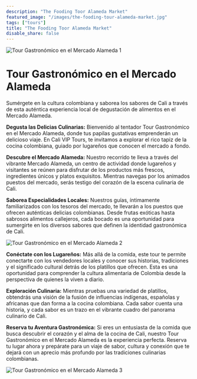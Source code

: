```yaml
---
description: "The Fooding Toor Alameda Market"
featured_image: "/images/the-fooding-tour-alameda-market.jpg"
tags: ["tours"]
title: "The Fooding Toor Alameda Market"
disable_share: false
---
```

![Tour Gastronómico en el Mercado Alameda 1](/images/alameda-market-food-tour.jpg)

# Tour Gastronómico en el Mercado Alameda

Sumérgete en la cultura colombiana y saborea los sabores de Cali a través de esta auténtica experiencia local de degustación de alimentos en el Mercado Alameda.

**Degusta las Delicias Culinarias:** Bienvenido al tentador Tour Gastronómico en el Mercado Alameda, donde tus papilas gustativas emprenderán un delicioso viaje. En Cali VIP Tours, te invitamos a explorar el rico tapiz de la cocina colombiana, guiado por lugareños que conocen el mercado a fondo.

**Descubre el Mercado Alameda:** Nuestro recorrido te lleva a través del vibrante Mercado Alameda, un centro de actividad donde lugareños y visitantes se reúnen para disfrutar de los productos más frescos, ingredientes únicos y platos exquisitos. Mientras navegas por los animados puestos del mercado, serás testigo del corazón de la escena culinaria de Cali.

**Saborea Especialidades Locales:** Nuestros guías, íntimamente familiarizados con los tesoros del mercado, te llevarán a los puestos que ofrecen auténticas delicias colombianas. Desde frutas exóticas hasta sabrosos alimentos callejeros, cada bocado es una oportunidad para sumergirte en los diversos sabores que definen la identidad gastronómica de Cali.

![Tour Gastronómico en el Mercado Alameda 2](/images/alameda-market-food-tour-2.jpg)

**Conéctate con los Lugareños:** Más allá de la comida, este tour te permite conectarte con los vendedores locales y conocer sus historias, tradiciones y el significado cultural detrás de los platillos que ofrecen. Esta es una oportunidad para comprender la cultura alimentaria de Colombia desde la perspectiva de quienes la viven a diario.

**Exploración Culinaria:** Mientras pruebas una variedad de platillos, obtendrás una visión de la fusión de influencias indígenas, españolas y africanas que dan forma a la cocina colombiana. Cada sabor cuenta una historia, y cada sabor es un trazo en el vibrante cuadro del panorama culinario de Cali.

**Reserva tu Aventura Gastronómica:** Si eres un entusiasta de la comida que busca descubrir el corazón y el alma de la cocina de Cali, nuestro Tour Gastronómico en el Mercado Alameda es la experiencia perfecta. Reserva tu lugar ahora y prepárate para un viaje de sabor, cultura y conexión que te dejará con un aprecio más profundo por las tradiciones culinarias colombianas.

![Tour Gastronómico en el Mercado Alameda 3](/images/alameda-market-food-tour-3.jpg)
